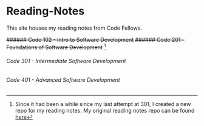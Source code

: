 # Reading-Notes
This site houses my reading notes from Code Fellows.

~~###### Code 102 - Intro to Software Development~~
~~###### Code 201 - Foundations of Software Development~~ [^1]


###### Code 301 - Intermediate Software Development

###### Code 401 - Advanced Software Development

[^1]: Since it had been a while since my last attempt at 301, I created a new repo for my reading notes. My original reading notes repo can be found [here](https://github.com/MichaelCampbell-on3001/2021-reading-notes) 
